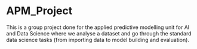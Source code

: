 # APM_Project
This is a group project done for the applied predictive modelling unit for AI and Data Science where we analyse a dataset and go through the standard data science tasks (from importing data to model building and evaluation).
